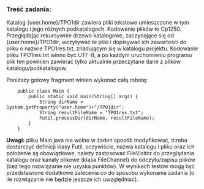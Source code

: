 ### Treść zadania:

Katalog {user.home}/TPO1dir  zawiera pliki tekstowe umieszczone w tym katalogu i jego różnych podkatalogach. Kodowanie plików to Cp1250.
Przeglądając rekursywnie drzewo katalogowe, zaczynające się od {user.home}/TPO1dir, wczytywać te pliki i dopisywać ich zawartości do pliku o nazwie TPO1res.txt, znadującym się w katalogu projektu. Kodowanie pliku TPO1res.txt winno być UTF-8, a po każdym uruchomieniu programu plik ten powinien zawierać tylko aktualnie przeczytane dane z  plików katalogu/podkatalogow.

Poniższy gotowy fragment winien wykonać całą robotę:
```
    public class Main {
		public static void main(String[] args) {
			String dirName = System.getProperty("user.home")+"/TPO1dir";
			String resultFileName = "TPO1res.txt";
			Futil.processDir(dirName, resultFileName);
		}
	}
```

**Uwagi:** pliku Main.java nie wolno w żaden sposób modyfikować, trzeba dostarczyć definicji klasy Futil, oczywiście, nazwa katalogu i pliku oraz ich położenie są obowiązkowe, należy zastosować FileVisitor do przeglądania katalogu oraz kanały plikowe (klasa FileChannel) do odczytu/zapisu plików (bez tego rozwiązanie nie uzyska punktów). W wynikach testów mogą być przedstawione dodatkowe zalecenia co do sposobu wykonania zadania (o ile rozwiązanie nie będzie jeszcze ich uwzględniać).